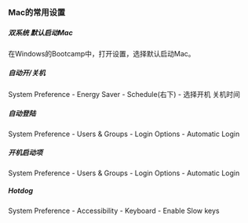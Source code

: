 ### Mac的常用设置


##### 双系统 默认启动Mac
在Windows的Bootcamp中，打开设置，选择默认启动Mac。


##### 自动开/关机
System Preference - Energy Saver - Schedule(右下) - 选择开机 关机时间


##### 自动登陆
System Preference - Users & Groups - Login Options - Automatic Login


##### 开机启动项
System Preference - Users & Groups - Login Options - Automatic Login


##### Hotdog
System Preference - Accessibility - Keyboard - Enable Slow keys












